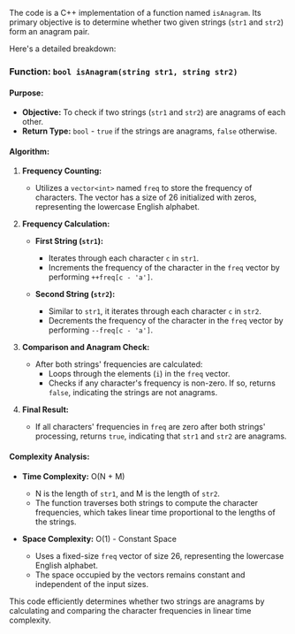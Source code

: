 The code is a C++ implementation of a function named `isAnagram`. Its primary objective is to determine whether two given strings (`str1` and `str2`) form an anagram pair.

Here's a detailed breakdown:

### Function: `bool isAnagram(string str1, string str2)`

#### Purpose:
- **Objective:** To check if two strings (`str1` and `str2`) are anagrams of each other.
- **Return Type:** `bool` - `true` if the strings are anagrams, `false` otherwise.

#### Algorithm:

1. **Frequency Counting:**
   - Utilizes a `vector<int>` named `freq` to store the frequency of characters. The vector has a size of 26 initialized with zeros, representing the lowercase English alphabet.
   
2. **Frequency Calculation:**
   - **First String (`str1`):**
     - Iterates through each character `c` in `str1`.
     - Increments the frequency of the character in the `freq` vector by performing `++freq[c - 'a']`.
   
   - **Second String (`str2`):**
     - Similar to `str1`, it iterates through each character `c` in `str2`.
     - Decrements the frequency of the character in the `freq` vector by performing `--freq[c - 'a']`.
   
3. **Comparison and Anagram Check:**
   - After both strings' frequencies are calculated:
     - Loops through the elements (`i`) in the `freq` vector.
     - Checks if any character's frequency is non-zero. If so, returns `false`, indicating the strings are not anagrams.
   
4. **Final Result:**
   - If all characters' frequencies in `freq` are zero after both strings' processing, returns `true`, indicating that `str1` and `str2` are anagrams.

#### Complexity Analysis:

- **Time Complexity:** O(N + M)
  - N is the length of `str1`, and M is the length of `str2`.
  - The function traverses both strings to compute the character frequencies, which takes linear time proportional to the lengths of the strings.

- **Space Complexity:** O(1) - Constant Space
  - Uses a fixed-size `freq` vector of size 26, representing the lowercase English alphabet.
  - The space occupied by the vectors remains constant and independent of the input sizes.

This code efficiently determines whether two strings are anagrams by calculating and comparing the character frequencies in linear time complexity.




